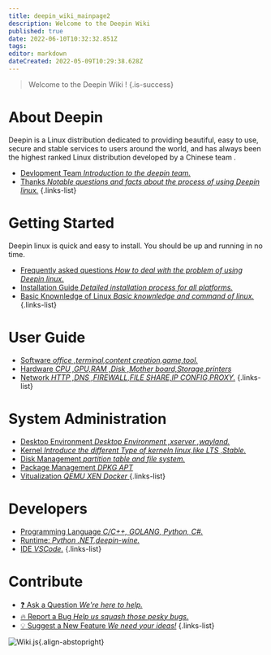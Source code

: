 ```yaml
---
title: deepin_wiki_mainpage2
description: Welcome to the Deepin Wiki
published: true
date: 2022-06-10T10:32:32.851Z
tags: 
editor: markdown
dateCreated: 2022-05-09T10:29:38.628Z
---
```


> Welcome to the Deepin Wiki !
{.is-success}

# About Deepin

Deepin is a Linux distribution dedicated to providing beautiful, easy to use, secure and stable services to users around the world, and has always been the highest ranked Linux distribution developed by a Chinese team .

- [Devlopment Team *Introduction to the deepin team.*](/about_deepin)
- [Thanks *Notable questions and facts about the process of using Deepin linux.*](/about_deepin)
{.links-list}

# Getting Started

Deepin linux is quick and easy to install. You should be up and running in no time.

- [Frequently asked questions *How to deal with the problem of using Deepin linux.*](/install)
- [Installation Guide *Detailed installation process for all platforms.*](/install)
- [Basic Knownledge of Linux *Basic knownledge and command of linux.*](/install)
{.links-list}

# User Guide

- [Software *office ,terminal,content creation,game,tool.*](/software)
- [Hardware *CPU ,GPU,RAM ,Disk ,Mother board,Storage,printers*](/hardware)
- [Network *HTTP ,DNS ,FIREWALL,FILE SHARE,IP CONFIG,PROXY.*](/network)
{.links-list}

# System Administration

- [Desktop Environment *Desktop Environment ,xserver ,wayland.*](/guide/administrator)
- [Kernel *Introduce the different Type of kerneln linux,like LTS ,Stable.*](/guide/administrator)
- [Disk Management *partition table and file system.*](/guide/administrator)
- [Package Management *DPKG APT*](//guide/administrator)
- [Vitualization *QEMU XEN Docker* ](/guide/administrator)
{.links-list}

# Developers

- [Programming Language *C/C++, GOLANG, Python, C#.*](/guide/developer)
- [Runtime: *Python .NET,deepin-wine.*](/guide/administrator)
- [IDE *VSCode.*](/guide/administrator)
{.links-list}

# Contribute
- [:question: Ask a Question *We're here to help.*](https://github.com/linuxdeepin/developer-center)
- [:fire: Report a Bug *Help us squash those pesky bugs.*](https://github.com/linuxdeepin/developer-center)
- [:bulb: Suggest a New Feature *We need your ideas!*](https://github.com/linuxdeepin/developer-center)
{.links-list}

![Wiki.js](https://static.requarks.io/logo/wikijs-butterfly.svg){.align-abstopright}